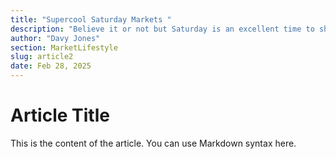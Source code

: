 ```yaml
---
title: "Supercool Saturday Markets "
description: "Believe it or not but Saturday is an excellent time to shop bric-a-brac"
author: "Davy Jones"
section: MarketLifestyle
slug: article2
date: Feb 28, 2025
---
```


# Article Title

This is the content of the article. You can use Markdown syntax here.